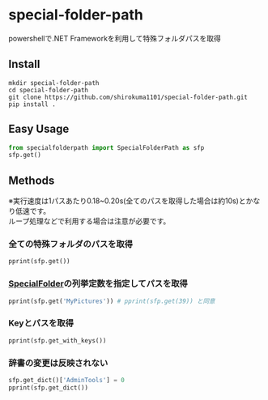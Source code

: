 # special-folder-path

powershellで.NET Frameworkを利用して特殊フォルダパスを取得

## Install

```
mkdir special-folder-path
cd special-folder-path
git clone https://github.com/shirokuma1101/special-folder-path.git
pip install .
```

## Easy Usage

```python
from specialfolderpath import SpecialFolderPath as sfp
sfp.get()
```

## Methods

※実行速度は1パスあたり0.18~0.20s(全てのパスを取得した場合は約10s)とかなり低速です。<br>
ループ処理などで利用する場合は注意が必要です。

### 全ての特殊フォルダのパスを取得

```python
pprint(sfp.get())
```

### [SpecialFolder](https://learn.microsoft.com/ja-jp/dotnet/api/system.environment.specialfolder?view=net-7.0)の列挙定数を指定してパスを取得

```python
pprint(sfp.get('MyPictures')) # pprint(sfp.get(39)) と同意
```

### Keyとパスを取得

```python
pprint(sfp.get_with_keys())
```

### 辞書の変更は反映されない

```python
sfp.get_dict()['AdminTools'] = 0
pprint(sfp.get_dict())
```
